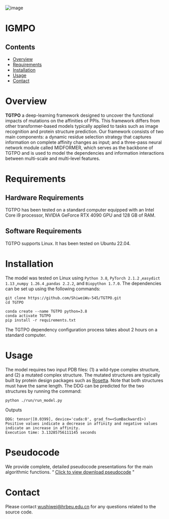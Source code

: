![image](https://github.com/ShiweiWu-545/TGTPO/blob/main/data/overview.jpg)

# IGMPO

## Contents

- [Overview](#overview)
- [Requirements](#Requirements)
- [Installation](#Installation)
- [Usage](#Usage)
- [Contact](#Contact)


# Overview

**TGTPO** a deep-learning framework designed to uncover the functional impacts of mutations on the affinities of PPIs. This framework differs from other transformer-based models typically applied to tasks such as image recognition and protein structure prediction. Our framework consists of two main components: a dynamic residue selection strategy that captures information on complete affinity changes as input; and a three-pass neural network module called MIDFORMER, which serves as the backbone of TGTPO and is used to model the dependencies and information interactions between multi-scale and multi-level features.

# Requirements

## Hardware Requirements

TGTPO has been tested on a standard computer equipped with an Intel Core i9 processor, NVIDIA GeForce RTX 4090 GPU and 128 GB of RAM.


## Software Requirements

TGTPO supports Linux. It has been tested on Ubuntu 22.04.

# Installation

The model was tested on Linux using  `Python 3.8`, `PyTorch 2.1.2` ,`easydict 1.13` ,`numpy 1.26.4` ,`pandas 2.2.2`, and `Biopython 1.7.0`. The dependencies can be set up using the following commands:

```
git clone https://github.com/ShiweiWu-545/TGTPO.git
cd TGTPO

conda create --name TGTPO python=3.8
conda activate TGTPO
pip install -r requirements.txt
```
The TGTPO dependency configuration process takes about 2 hours on a standard computer.

# Usage

The model requires two input PDB files: (1) a wild-type complex structure, and (2) a mutated complex structure. The mutated structures are typically built by protein design packages such as [Rosetta](https://www.rosettacommons.org/docs/latest/cartesian-ddG). Note that both structures must have the same length. The DDG can be predicted for the two structures by running the command:

```
python ./run/run_model.py
```
Outputs
```
DDG: tensor([0.0399], device='cuda:0', grad_fn=<SumBackward1>)
Positive values indicate a decrease in affinity and negative values indicate an increase in affinity.
Execution time: 3.13285756111145 seconds
```

# Pseudocode
We provide complete, detailed pseudocode presentations for the main algorithmic functions.
“
[Click to view download pseudocode](https://github.com/ShiweiWu-545/TGTPO/blob/main/Pseudocode/Pseudocode.pdf)
"

# Contact

Please contact wushiwei@hrbeu.edu.cn for any questions related to the source code.
